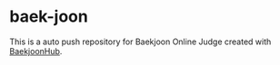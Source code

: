 # baek-joon
This is a auto push repository for Baekjoon Online Judge created with [BaekjoonHub](https://github.com/BaekjoonHub/BaekjoonHub).

